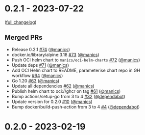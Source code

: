 # 0.2.1 - 2023-07-22

([full changelog](https://github.com/manics/binderhub-container-registry-helper/compare/0.2.0...0.2.1))

## Merged PRs

- Release 0.2.1 [#74](https://github.com/manics/binderhub-container-registry-helper/pull/74) ([@manics](https://github.com/manics))
- docker.io/library/alpine:3.18 [#73](https://github.com/manics/binderhub-container-registry-helper/pull/73) ([@manics](https://github.com/manics))
- Push OCI helm chart to `manics/oci-helm-charts` [#72](https://github.com/manics/binderhub-container-registry-helper/pull/72) ([@manics](https://github.com/manics))
- Update deps [#71](https://github.com/manics/binderhub-container-registry-helper/pull/71) ([@manics](https://github.com/manics))
- Add OCI Helm chart to README, parameterise chart repo in GH workflow [#64](https://github.com/manics/binderhub-container-registry-helper/pull/64) ([@manics](https://github.com/manics))
- Go 1.20 [#63](https://github.com/manics/binderhub-container-registry-helper/pull/63) ([@manics](https://github.com/manics))
- Update all dependencies [#62](https://github.com/manics/binderhub-container-registry-helper/pull/62) ([@manics](https://github.com/manics))
- Publish helm chart to oci://ghcr on tag [#61](https://github.com/manics/binderhub-container-registry-helper/pull/61) ([@manics](https://github.com/manics))
- Bump actions/setup-go from 3 to 4 [#32](https://github.com/manics/binderhub-container-registry-helper/pull/32) ([@dependabot](https://github.com/dependabot))
- Update version for 0.2.0 [#10](https://github.com/manics/binderhub-container-registry-helper/pull/10) ([@manics](https://github.com/manics))
- Bump docker/build-push-action from 3 to 4 [#4](https://github.com/manics/binderhub-container-registry-helper/pull/4) ([@dependabot](https://github.com/dependabot))

# 0.2.0 - 2023-02-19
